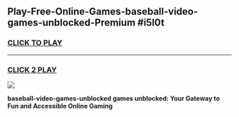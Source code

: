 
## Play-Free-Online-Games-baseball-video-games-unblocked-Premium #i5l0t
<h3>
<a href="https://premium.freeplayer.one?title=baseball-video-games-unblocked&ref=8M">CLICK TO PLAY</a></h3>
<hr>

<h3>
<a href="https://premium.freeplayer.one?title=baseball-video-games-unblocked&ref=8M">CLICK 2 PLAY</a>
  
</h3>

<a href="https://premium.freeplayer.one?title=baseball-video-games-unblocked&ref=8M"><img src="https://clearcache.store/games.png"></a>


**baseball-video-games-unblocked games unblocked: Your Gateway to Fun and Accessible Online Gaming**
